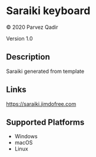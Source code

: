 Saraiki keyboard
==============

© 2020 Parvez Qadir

Version 1.0

Description
-----------

Saraiki generated from template

Links
-----
https://saraiki.jimdofree.com

Supported Platforms
-------------------
 * Windows
 * macOS
 * Linux
 